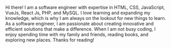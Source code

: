 Hi there! I am a software engineer with expertise in HTML, CSS, JavaScript, VueJs, React Js, PHP, and MySQL. I love learning and expanding my knowledge, which is why I am always on the lookout for new things to learn. As a software engineer, I am passionate about creating innovative and efficient solutions that make a difference. When I am not busy coding, I enjoy spending time with my family and friends, reading books, and exploring new places. Thanks for reading!

<!---
AbdurRehmanRana/AbdurRehmanRana is a ✨ special ✨ repository because its `README.md` (this file) appears on your GitHub profile.
You can click the Preview link to take a look at your changes.
--->
